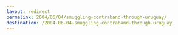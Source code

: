 ```yaml
---
layout: redirect
permalink: 2004/06/04/smuggling-contraband-through-uruguay/
destination: /2004-06-04-smuggling-contraband-through-uruguay
---
```

